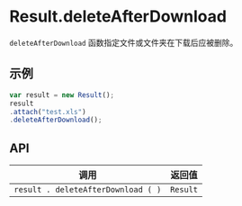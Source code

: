 # Result.deleteAfterDownload

`deleteAfterDownload` 函数指定文件或文件夹在下载后应被删除。

## 示例

```javascript
var result = new Result();
result
.attach("test.xls")
.deleteAfterDownload();
```

## API

| 调用 | 返回值 |
|---|---|
| `result . deleteAfterDownload ( )` | `Result` |